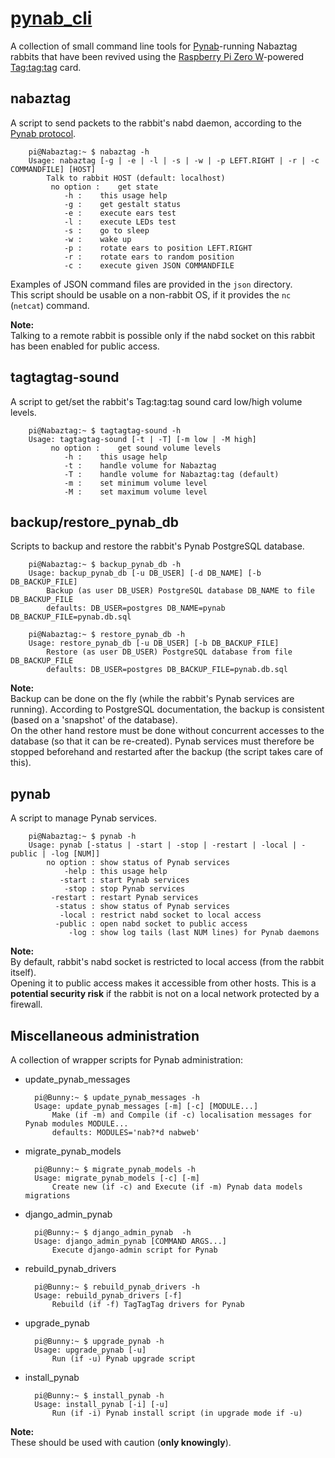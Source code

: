 # [pynab_cli](https://github.com/f-laurens/pynab_cli/archive/master.zip)

A collection of small command line tools for [Pynab](https://github.com/nabaztag2018/pynab)-running Nabaztag rabbits that have been revived using the [Raspberry Pi Zero W](https://www.raspberrypi.org/products/raspberry-pi-zero-w)-powered [Tag:tag:tag](https://www.tagtagtag.fr/index_eng.html) card.

## nabaztag

A script to send packets to the rabbit's nabd daemon, according to the [Pynab protocol](https://github.com/nabaztag2018/pynab/blob/master/PROTOCOL.md).

		pi@Nabaztag:~ $ nabaztag -h
		Usage: nabaztag [-g | -e | -l | -s | -w | -p LEFT.RIGHT | -r | -c COMMANDFILE] [HOST]
			Talk to rabbit HOST (default: localhost)
			 no option :	get state
				-h :	this usage help
				-g :	get gestalt status
				-e :	execute ears test
				-l :	execute LEDs test
				-s :	go to sleep
				-w :	wake up
				-p :	rotate ears to position LEFT.RIGHT
				-r :	rotate ears to random position
				-c :	execute given JSON COMMANDFILE
			
Examples of JSON command files are provided in the `json` directory.  
This script should be usable on a non-rabbit OS, if it provides the `nc` (`netcat`) command.

**Note:**  
Talking to a remote rabbit is possible only if the nabd socket on this rabbit has been enabled for public access.

## tagtagtag-sound

A script to get/set the rabbit's Tag:tag:tag sound card low/high volume levels.

		pi@Nabaztag:~ $ tagtagtag-sound -h
		Usage: tagtagtag-sound [-t | -T] [-m low | -M high]
			 no option :	get sound volume levels
				-h :	this usage help
				-t :	handle volume for Nabaztag
				-T :	handle volume for Nabaztag:tag (default)
				-m :	set minimum volume level
				-M :	set maximum volume level

## backup/restore_pynab_db

Scripts to backup and restore the rabbit's Pynab PostgreSQL database.

		pi@Nabaztag:~ $ backup_pynab_db -h
		Usage: backup_pynab_db [-u DB_USER] [-d DB_NAME] [-b DB_BACKUP_FILE]
			Backup (as user DB_USER) PostgreSQL database DB_NAME to file DB_BACKUP_FILE
			defaults: DB_USER=postgres DB_NAME=pynab DB_BACKUP_FILE=pynab.db.sql
		
		pi@Nabaztag:~ $ restore_pynab_db -h
		Usage: restore_pynab_db [-u DB_USER] [-b DB_BACKUP_FILE]
			Restore (as user DB_USER) PostgreSQL database from file DB_BACKUP_FILE
			defaults: DB_USER=postgres DB_BACKUP_FILE=pynab.db.sql

**Note:**  
Backup can be done on the fly (while the rabbit's Pynab services are running). According to PostgreSQL documentation, the backup is consistent (based on a 'snapshot' of the database).  
On the other hand restore must be done without concurrent accesses to the database (so that it can be re-created). Pynab services must therefore be stopped beforehand and restarted after the backup (the script takes care of this).

## pynab

A script to manage Pynab services.
		
		pi@Nabaztag:~ $ pynab -h
		Usage: pynab [-status | -start | -stop | -restart | -local | -public | -log [NUM]]
			no option :	show status of Pynab services
			    -help :	this usage help
			   -start :	start Pynab services
			    -stop :	stop Pynab services
			 -restart :	restart Pynab services
			  -status :	show status of Pynab services
			   -local :	restrict nabd socket to local access
			  -public :	open nabd socket to public access
			     -log :	show log tails (last NUM lines) for Pynab daemons

**Note:**  
By default, rabbit's nabd socket is restricted to local access (from the rabbit itself).  
Opening it to public access makes it accessible from other hosts. This is a **potential security risk** if the rabbit is not on a local network protected by a firewall.

## Miscellaneous administration

A collection of wrapper scripts for Pynab administration:
- update_pynab_messages

		pi@Bunny:~ $ update_pynab_messages -h
		Usage: update_pynab_messages [-m] [-c] [MODULE...]
			Make (if -m) and Compile (if -c) localisation messages for Pynab modules MODULE...
			defaults: MODULES='nab?*d nabweb'
- migrate_pynab_models

		pi@Bunny:~ $ migrate_pynab_models -h
		Usage: migrate_pynab_models [-c] [-m]
			Create new (if -c) and Execute (if -m) Pynab data models migrations
- django_admin_pynab

		pi@Bunny:~ $ django_admin_pynab  -h
		Usage: django_admin_pynab [COMMAND ARGS...]
			Execute django-admin script for Pynab
- rebuild_pynab_drivers

		pi@Bunny:~ $ rebuild_pynab_drivers -h
		Usage: rebuild_pynab_drivers [-f]
			Rebuild (if -f) TagTagTag drivers for Pynab
- upgrade_pynab

		pi@Bunny:~ $ upgrade_pynab -h
		Usage: upgrade_pynab [-u]
			Run (if -u) Pynab upgrade script
- install_pynab

		pi@Bunny:~ $ install_pynab -h
		Usage: install_pynab [-i] [-u]
			Run (if -i) Pynab install script (in upgrade mode if -u)

**Note:**  
These should be used with caution (**only knowingly**).
